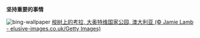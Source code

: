 
**坚持重要的事情**

![bing-wallpaper](https://www.bing.com/th?id=OHR.EucalyptusKoala_ZH-CN6942451940_1920x1080.jpg)
[桉树上的考拉, 大奥特维国家公园, 澳大利亚 (© Jamie Lamb - elusive-images.co.uk/Getty Images)](https://www.bing.com/search?q=%E8%80%83%E6%8B%89&amp;form=hpcapt&amp;mkt=zh-cn)
  